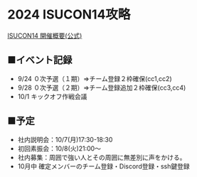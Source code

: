 # 2024 ISUCON14攻略

[ISUCON14 開催概要(公式)](https://isucon.net/archives/58593190.html)

## ■イベント記録  
- 9/24 ０次予選（１期）⇒チーム登録２枠確保(cc1,cc2)
- 9/28 ０次予選（２期）⇒チーム登録追加２枠確保(cc3,cc4)
- 10/1 キックオフ作戦会議

## ■予定
- 社内説明会：10/7(月)17:30-18:30
- 初回素振会：10/8(火)21:00～
- 社内募集：周囲で強い人とその周囲に無差別に声をかける。
- 10月中 確定メンバーのチーム登録・Discord登録・ssh鍵登録
